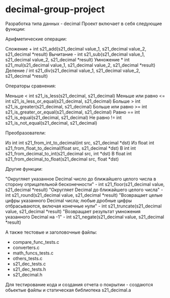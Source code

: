 # decimal-group-project
Разработка типа данных - decimal
Проект включает в себя следующие функции:

Арифметические операции:

Сложение	+	int s21_add(s21_decimal value_1, s21_decimal value_2, s21_decimal *result)
Вычитание	-	int s21_sub(s21_decimal value_1, s21_decimal value_2, s21_decimal *result)
Умножение	*	int s21_mul(s21_decimal value_1, s21_decimal value_2, s21_decimal *result)
Деление	/	int s21_div(s21_decimal value_1, s21_decimal value_2, s21_decimal *result)

Операторы сравнения:

Меньше	<	int s21_is_less(s21_decimal, s21_decimal)
Меньше или равно	<=	int s21_is_less_or_equal(s21_decimal, s21_decimal)
Больше	>	int s21_is_greater(s21_decimal, s21_decimal)
Больше или равно	>=	int s21_is_greater_or_equal(s21_decimal, s21_decimal)
Равно	==	int s21_is_equal(s21_decimal, s21_decimal)
Не равно	!=	int s21_is_not_equal(s21_decimal, s21_decimal)

Преобразователи:

Из int	int s21_from_int_to_decimal(int src, s21_decimal *dst)
Из float	int s21_from_float_to_decimal(float src, s21_decimal *dst)
В int	int s21_from_decimal_to_int(s21_decimal src, int *dst)
В float	int s21_from_decimal_to_float(s21_decimal src, float *dst)

Другие функции:

"Округляет указанное Decimal число до ближайшего целого числа в сторону отрицательной бесконечности"	- int s21_floor(s21_decimal value, s21_decimal *result)
"Округляет Decimal до ближайшего целого числа"	- int s21_round(s21_decimal value, s21_decimal *result)
"Возвращает целые цифры указанного Decimal числа; любые дробные цифры отбрасываются, включая конечные нули"	- int s21_truncate(s21_decimal value, s21_decimal *result)
"Возвращает результат умножения указанного Decimal на -1"	- int s21_negate(s21_decimal value, s21_decimal *result)

А также тестовые и заголовочныe файлы:
- compare_func_tests.c
- converters.c
- math_funcs_tests.c
- others_tests.c
- s21_dec_tests.c
- s21_dec_tests.h
- s21_decimal.h

Для тестирование кода и создания отчета о покрытии - создаются обьектые файлы и статическая библиотека s21_decimal.a

